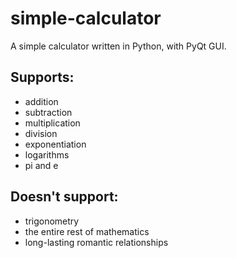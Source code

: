 <h1>simple-calculator</h1>
A simple calculator written in Python, with PyQt GUI. 

<p>
  <h2>Supports:</h2>
  <ul>
    <li>addition</li>
    <li>subtraction</li>
    <li>multiplication</li>
    <li>division</li>
    <li>exponentiation</li>
    <li>logarithms</li>
    <li>pi and e</li>
  </ul>
</p>
<p>
  <h2>Doesn't support:</h2>
  <ul>
    <li>trigonometry</li>
    <li>the entire rest of mathematics</li>
    <li>long-lasting romantic relationships</li>
  </ul>
</p>

